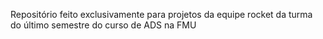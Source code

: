 Repositório feito exclusivamente para projetos da equipe rocket da turma do último semestre do curso de ADS na FMU

